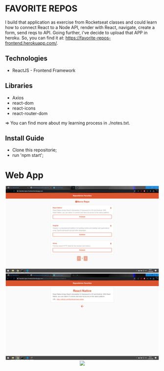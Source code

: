 # FAVORITE REPOS
I build that application as exercise from Rocketseat classes and could learn how to connect React to a Node API, render with React, navigate, create a form, send reqs to API. Going further, i've decide to upload that APP in heroku. So, you can find it at: https://favorite-repos-frontend.herokuapp.com/.

## Technologies
* ReactJS - Frontend Framework

## Libraries
* Axios
* react-dom
* react-icons
* react-router-dom

=> You can find more about my learning process in ./notes.txt.

## Install Guide

- Clone this repositorie;
- run 'npm start';

# Web App
<p align="center" >
  <img src="/layout/img01.PNG" width="500">
  <img src="/layout/img02.PNG" width="500">
  <img src="/layout/img03.PNG" width="500">  
</p>
